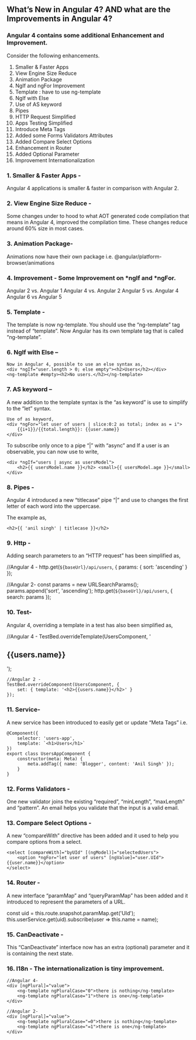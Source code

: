 ## What’s New in Angular 4? AND what are the Improvements in Angular 4?

### Angular 4 contains some additional Enhancement and Improvement. 
Consider the following enhancements.
1.    Smaller & Faster Apps
2.    View Engine Size Reduce
3.    Animation Package
4.    NgIf and ngFor Improvement
5.    Template : have to use ng-template
6.    NgIf with Else
7.    Use of AS keyword
8.    Pipes
9.    HTTP Request Simplified
10. Apps Testing Simplified
11. Introduce Meta Tags
12. Added some Forms Validators Attributes
13. Added Compare Select Options
14. Enhancement in Router
15. Added Optional Parameter
16. Improvement Internationalization

### 1. Smaller & Faster Apps - 
Angular 4 applications is smaller & faster in comparison with Angular 2.

### 2. View Engine Size Reduce - 
Some changes under to hood to what AOT generated code compilation that means 
in Angular 4, improved the compilation time. These changes reduce around 60% size in most cases.

### 3. Animation Package- 
Animations now have their own package i.e. @angular/platform-browser/animations

### 4. Improvement - Some Improvement on *ngIf and *ngFor.
Angular 2 vs. Angular 1	Angular 4 vs. Angular 2	Angular 5 vs. Angular 4	Angular 6 vs Angular 5

### 5. Template - 
The template is now ng-template. You should use the “ng-template” tag instead of “template”.
Now Angular has its own template tag that is called “ng-template”.

### 6. NgIf with Else – 
```
Now in Angular 4, possible to use an else syntax as,
<div *ngIf="user.length > 0; else empty"><h2>Users</h2></div>
<ng-template #empty><h2>No users.</h2></ng-template>
```
### 7. AS keyword – 

A new addition to the template syntax is the “as keyword” is use to simplify to the “let” syntax.
```
Use of as keyword,
<div *ngFor="let user of users | slice:0:2 as total; index as = i">
    {{i+1}}/{{total.length}}: {{user.name}}
</div>
```
To subscribe only once to a pipe “|” with “async” and If a user is an observable, you can now use to write,
```
<div *ngIf="users | async as usersModel">
    <h2>{{ usersModel.name }}</h2> <small>{{ usersModel.age }}</small>
</div>
```

### 8. Pipes - 
Angular 4 introduced a new “titlecase” pipe “|” and use to changes the first letter of each word into the uppercase. 

The example as,
```
<h2>{{ 'anil singh' | titlecase }}</h2>
```
<!-- OUPPUT - It will display 'Anil Singh' -->

### 9. Http - 
Adding search parameters to an “HTTP request” has been simplified as,

//Angular 4 -
http.get(`${baseUrl}/api/users`, { params: { sort: 'ascending' } });

//Angular 2-
const params = new URLSearchParams();
params.append('sort', 'ascending');
http.get(`${baseUrl}/api/users`, { search: params });

### 10. Test- 
Angular 4, overriding a template in a test has also been simplified as,

//Angular 4 -
TestBed.overrideTemplate(UsersComponent, '<h2>{{users.name}}</h2>');
```
//Angular 2 -
TestBed.overrideComponent(UsersComponent, {
    set: { template: '<h2>{{users.name}}</h2>' }
});
```
### 11. Service- 
A new service has been introduced to easily get or update “Meta Tags” i.e.
```
@Component({
    selector: 'users-app',
    template: `<h1>Users</h1>`
})
export class UsersAppComponent {
    constructor(meta: Meta) {
        meta.addTag({ name: 'Blogger', content: 'Anil Singh' });
    }
}
```
### 12. Forms Validators - 
One new validator joins the existing “required”, “minLength”, “maxLength” and “pattern”. An email helps you validate that the input is a valid email.

### 13. Compare Select Options - 
A new “compareWith” directive has been added and it used to help you compare options from a select.
```
<select [compareWith]="byUId" [(ngModel)]="selectedUsers">
    <option *ngFor="let user of users" [ngValue]="user.UId">{{user.name}}</option>
</select>
```
### 14. Router - 
A new interface “paramMap” and “queryParamMap” has been added and it introduced to represent the parameters of a URL. 

const uid = this.route.snapshot.paramMap.get('UId');
this.userService.get(uid).subscribe(user => this.name = name);

### 15. CanDeactivate - 
This “CanDeactivate” interface now has an extra (optional) parameter and it is containing the next state.

### 16. I18n - The internationalization is tiny improvement.
```
//Angular 4-
<div [ngPlural]="value">
    <ng-template ngPluralCase="0">there is nothing</ng-template>
    <ng-template ngPluralCase="1">there is one</ng-template>
</div>

//Angular 2-
<div [ngPlural]="value">
    <ng-template ngPluralCase="=0">there is nothing</ng-template>
    <ng-template ngPluralCase="=1">there is one</ng-template>
</div>
```
